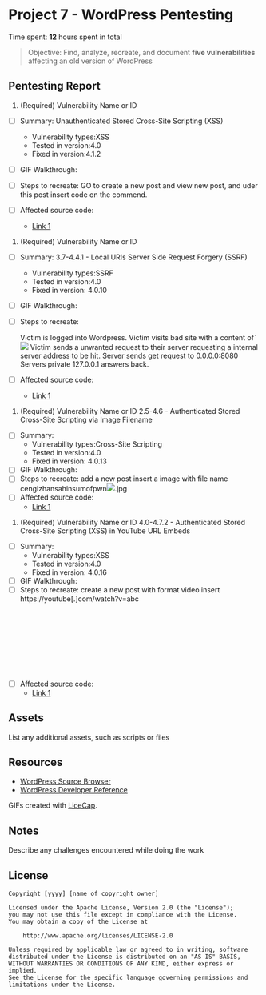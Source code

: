 # Project 7 - WordPress Pentesting

Time spent: **12** hours spent in total

> Objective: Find, analyze, recreate, and document **five vulnerabilities** affecting an old version of WordPress

## Pentesting Report

1. (Required) Vulnerability Name or ID
  - [ ] Summary: Unauthenticated Stored Cross-Site Scripting (XSS)
    - Vulnerability types:XSS
    - Tested in version:4.0
    - Fixed in version:4.1.2 
  - [ ] GIF Walkthrough: 
  
  
  - [ ] Steps to recreate: 
    GO to create a new post and view new post, and uder this post insert code on the commend.
  - [ ] Affected source code:
    - [Link 1](https://cedricvb.be/post/wordpress-stored-xss-vulnerability-4-1-2/)
1. (Required) Vulnerability Name or ID
  - [ ] Summary: 3.7-4.4.1 - Local URIs Server Side Request Forgery (SSRF)
    - Vulnerability types:SSRF
    - Tested in version:4.0
    - Fixed in version: 4.0.10
  - [ ] GIF Walkthrough: 
  - [ ] Steps to recreate: 
    
    Victim is logged into Wordpress.
    Victim visits bad site with a content of`<img src="//myWordpress.com/wp-admin/press-this.php?u=htto://0.0.0.0:8080&url-scan-submit=Scan" />
    Victim sends a unwanted request to their server requesting a internal server address to be hit.
    Server sends get request to 0.0.0.0:8080
    Servers private 127.0.0.1 answers back.

  - [ ] Affected source code:
    - [Link 1](https://hackerone.com/reports/110801)
1. (Required) Vulnerability Name or ID 2.5-4.6 - Authenticated Stored Cross-Site Scripting via Image Filename
  - [ ] Summary: 
    - Vulnerability types:Cross-Site Scripting
    - Tested in version:4.0
    - Fixed in version: 4.0.13
  - [ ] GIF Walkthrough: 
  - [ ] Steps to recreate: 
      add a new post
      insert a image with file name cengizhansahinsumofpwn<img src=a onerror=alert(document.cookie)>.jpg
  - [ ] Affected source code:
    - [Link 1](https://sumofpwn.nl/advisory/2016/persistent_cross_site_scripting_vulnerability_in_wordpress_due_to_unsafe_processing_of_file_names.html)
    
1. (Required) Vulnerability Name or ID 4.0-4.7.2 - Authenticated Stored Cross-Site Scripting (XSS) in YouTube URL Embeds
  - [ ] Summary: 
    - Vulnerability types:XSS
    - Tested in version:4.0
    - Fixed in version: 4.0.16
  - [ ] GIF Walkthrough: 
  - [ ] Steps to recreate:
      create a new post with format video
      insert https://youtube[.]com/watch?v=abc<svg onload=alert(1)> on the context
      pubnish and view post
  - [ ] Affected source code:
    - [Link 1](https://blog.sucuri.net/2017/03/stored-xss-in-wordpress-core.html)

## Assets

List any additional assets, such as scripts or files

## Resources

- [WordPress Source Browser](https://core.trac.wordpress.org/browser/)
- [WordPress Developer Reference](https://developer.wordpress.org/reference/)

GIFs created with [LiceCap](http://www.cockos.com/licecap/).

## Notes

Describe any challenges encountered while doing the work

## License

    Copyright [yyyy] [name of copyright owner]

    Licensed under the Apache License, Version 2.0 (the "License");
    you may not use this file except in compliance with the License.
    You may obtain a copy of the License at

        http://www.apache.org/licenses/LICENSE-2.0

    Unless required by applicable law or agreed to in writing, software
    distributed under the License is distributed on an "AS IS" BASIS,
    WITHOUT WARRANTIES OR CONDITIONS OF ANY KIND, either express or implied.
    See the License for the specific language governing permissions and
    limitations under the License.
